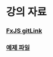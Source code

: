 
# 강의 자료

### [FxJS gitLink](https://github.com/marpple/FxJS)

### [예제 파일](https://github.com/indongyoo/functional-javascript-02)